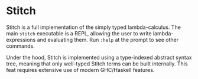Stitch
======

Stitch is a full implementation of the simply typed lambda-calculus. The main
`stitch` executable is a REPL, allowing the user to write lambda-expressions and
evaluating them. Run `:help` at the prompt to see other commands.

Under the hood, Stitch is implemented using a type-indexed abstract syntax tree,
meaning that only well-typed Stitch terms can be built internally. This feat
requires extensive use of modern GHC/Haskell features.
